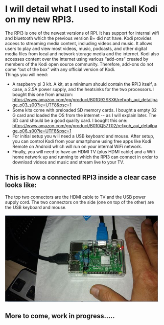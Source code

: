 # I will detail what I used to install Kodi on my new RPI3. 
The RPI3 is one of the newest versions of RPI. It has support for internal wifi and bluetooth which the previous version B+ did not have.
Kodi provides access to streaming media content, including videos and music. It allows users to play and view most videos, music, podcasts, and other digital media files from local and network storage media and the internet. Kodi also accesses content over the internet using various “add-ons” created by members of the Kodi open source community. Therefore, add-ons do not come “out of the box” with any official version of Kodi.<br>
Things you will need:
* A raspberry pi 3 kit. A kit, at a minimum should contain the RPI3 itself, a case, a 2.5A power supply, and the heatsinks for the two processors.
I bought this one from amazon: https://www.amazon.com/gp/product/B01D92SSX6/ref=oh_aui_detailpage_o03_s00?ie=UTF8&psc=1
* Some kits come with preloaded SD memory cards. I bought a empty 32 G card and loaded the OS from the internet -- as I will explain later. The SD card should be a good quality card. I bought this one: https://www.amazon.com/gp/product/B010Q57T02/ref=oh_aui_detailpage_o06_s00?ie=UTF8&psc=1
* For initial setup you will need a USB keyboard and mouse. After setup, you can control Kodi from your smartphone using free apps like Kodi Remote on Android which will run on your internal WiFi network.
* Finally, you will need to have an HDMI TV (plus HDMI cable) and a Wifi home network up and running to which the RPI3 can connect in order to download videos and music and stream live to your TV.
## This is how a connected RPI3 inside a clear case looks like:
The top two connectors are the HDMI cable to TV and the USB power supply cord. The two connectors on the side (one on top of the other) are the USB keyboard and mouse. 
<br><br>
<img src="https://github.com/nerillosa/Installing-Kodi-on-a-Raspberry-Pi-3/blob/master/images/raspberrypi_connected.jpg" width="500">
## More to come, work in progress.....
